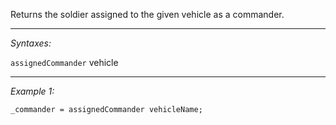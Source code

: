 Returns the soldier assigned to the given vehicle as a commander.


---
*Syntaxes:*

`assignedCommander`  vehicle

---
*Example 1:*

```sqf
_commander = assignedCommander vehicleName;
```